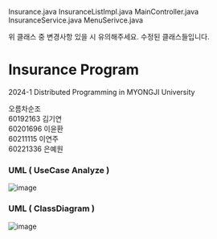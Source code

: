 Insurance.java
InsuranceListImpl.java
MainController.java
InsuranceService.java
MenuSerivce.java

위 클래스 중 변경사항 있을 시 유의해주세요. 수정된 클래스들입니다.

# Insurance Program
2024-1 Distributed Programming in MYONGJI University

오름차순조
<br>
60192163 김기연
<br>
60201696 이윤환
<br>
60211115 이연주
<br>
60221336 은예원


### UML ( UseCase Analyze )
![image](https://github.com/buaii/Insurance2024_AscendingTeam/assets/129252044/22d648ee-ff19-4047-a961-e62179a0fa68)


### UML ( ClassDiagram )
![image](https://github.com/buaii/Insurance2024_AscendingTeam/assets/129252044/d110a4a1-5540-4dc0-ae36-899891224884)
